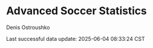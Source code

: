 # Advanced Soccer Statistics
Denis Ostroushko

<!-- gfm -->

Last successful data update: 2025-06-04 08:33:24 CST
